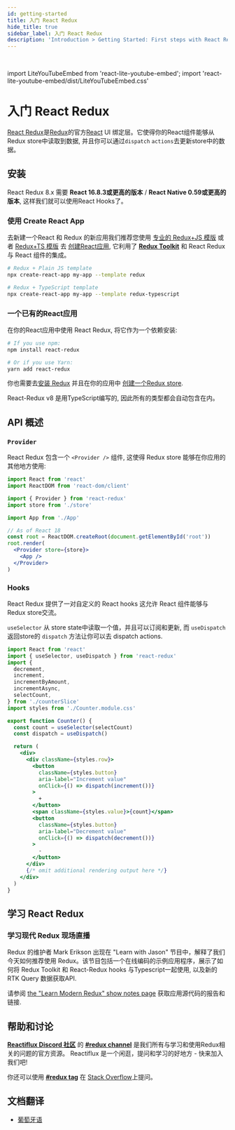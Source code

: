 ```yaml
---
id: getting-started
title: 入门 React Redux
hide_title: true
sidebar_label: 入门 React Redux
description: 'Introduction > Getting Started: First steps with React Redux'
---
```


&nbsp;

import LiteYouTubeEmbed from 'react-lite-youtube-embed';
import 'react-lite-youtube-embed/dist/LiteYouTubeEmbed.css'

# 入门 React Redux

[React Redux](https://github.com/reduxjs/react-redux)是[Redux](https://redux.js.org/)的官方[React](https://reactjs.org/) UI 绑定层。它使得你的React组件能够从Redux store中读取到数据, 并且你可以通过`dispatch` `actions`去更新store中的数据。

## 安装

React Redux 8.x 需要 **React 16.8.3或更高的版本** / **React Native 0.59或更高的版本**, 这样我们就可以使用React Hooks了。

### 使用 Create React App

去新建一个React 和 Redux 的新应用我们推荐您使用 [专业的 Redux+JS 模版](https://github.com/reduxjs/cra-template-redux) 或者 [Redux+TS 模版](https://github.com/reduxjs/cra-template-redux-typescript) 去 [创建React应用](https://github.com/facebook/create-react-app), 它利用了 **[Redux Toolkit](https://redux-toolkit.js.org/)** 和 React Redux 与 React 组件的集成。

```bash
# Redux + Plain JS template
npx create-react-app my-app --template redux

# Redux + TypeScript template
npx create-react-app my-app --template redux-typescript
```

### 一个已有的React应用

在你的React应用中使用 React Redux, 将它作为一个依赖安装:

```bash
# If you use npm:
npm install react-redux

# Or if you use Yarn:
yarn add react-redux
```

你也需要去[安装 Redux](https://redux.js.org/introduction/installation) 并且在你的应用中 [创建一个Redux store](https://redux.js.org/recipes/configuring-your-store/).

React-Redux v8 是用TypeScript编写的, 因此所有的类型都会自动包含在内。

## API 概述

### `Provider`

React Redux 包含一个 `<Provider />` 组件, 这使得 Redux store 能够在你应用的其他地方使用:

```jsx
import React from 'react'
import ReactDOM from 'react-dom/client'

import { Provider } from 'react-redux'
import store from './store'

import App from './App'

// As of React 18
const root = ReactDOM.createRoot(document.getElementById('root'))
root.render(
  <Provider store={store}>
    <App />
  </Provider>
)
```

### Hooks

React Redux 提供了一对自定义的 React hooks 这允许 React 组件能够与 Redux store交流。

`useSelector` 从 store state中读取一个值，并且可以订阅和更新, 而 `useDispatch` 返回store的 `dispatch` 方法让你可以去 dispatch actions.

```jsx
import React from 'react'
import { useSelector, useDispatch } from 'react-redux'
import {
  decrement,
  increment,
  incrementByAmount,
  incrementAsync,
  selectCount,
} from './counterSlice'
import styles from './Counter.module.css'

export function Counter() {
  const count = useSelector(selectCount)
  const dispatch = useDispatch()

  return (
    <div>
      <div className={styles.row}>
        <button
          className={styles.button}
          aria-label="Increment value"
          onClick={() => dispatch(increment())}
        >
          +
        </button>
        <span className={styles.value}>{count}</span>
        <button
          className={styles.button}
          aria-label="Decrement value"
          onClick={() => dispatch(decrement())}
        >
          -
        </button>
      </div>
      {/* omit additional rendering output here */}
    </div>
  )
}
```

## 学习 React Redux

### 学习现代 Redux 现场直播

Redux 的维护者 Mark Erikson 出现在 "Learn with Jason" 节目中，解释了我们今天如何推荐使用 Redux。该节目包括一个在线编码的示例应用程序，展示了如何将 Redux Toolkit 和 React-Redux hooks 与Typescript一起使用, 以及新的 RTK Query 数据获取API.

请参阅 [the "Learn Modern Redux" show notes page](https://www.learnwithjason.dev/let-s-learn-modern-redux) 获取应用源代码的报告和链接.

<LiteYouTubeEmbed 
    id="9zySeP5vH9c"
    title="Learn Modern Redux - Redux Toolkit, React-Redux Hooks, and RTK Query"
/>

## 帮助和讨论

**[Reactiflux Discord 社区](http://www.reactiflux.com)** 的 **[#redux channel](https://discord.gg/0ZcbPKXt5bZ6au5t)** 是我们所有与学习和使用Redux相关的问题的官方资源。 Reactiflux 是一个闲逛，提问和学习的好地方 - 快来加入我们吧!

你还可以使用 **[#redux tag](https://stackoverflow.com/questions/tagged/redux)** 在 [Stack Overflow](https://stackoverflow.com)上提问。

## 文档翻译

- [葡萄牙语](https://fernandobelotto.github.io/react-redux)
